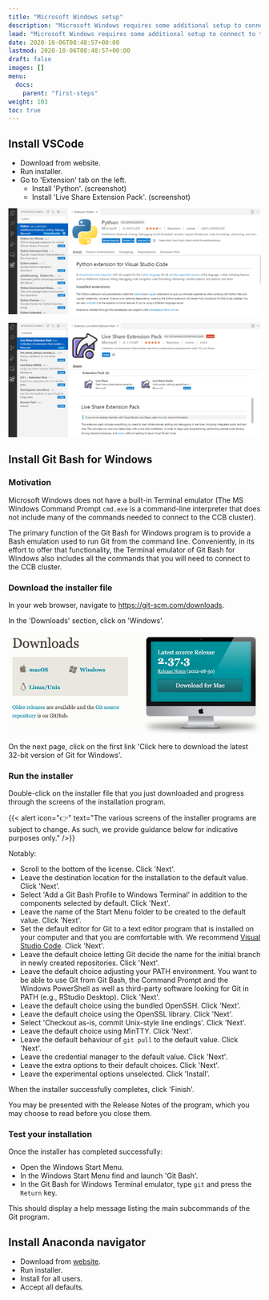 ```yaml
---
title: "Microsoft Windows setup"
description: "Microsoft Windows requires some additional setup to connect to the SSH cluster more conveniently."
lead: "Microsoft Windows requires some additional setup to connect to the SSH cluster more conveniently."
date: 2020-10-06T08:48:57+00:00
lastmod: 2020-10-06T08:48:57+00:00
draft: false
images: []
menu:
  docs:
    parent: "first-steps"
weight: 103
toc: true
---
```


## Install VSCode

- Download from website.
- Run installer.
- Go to 'Extension' tab on the left.
  - Install 'Python'. (screenshot)
  - Install 'Live Share Extension Pack'. (screenshot)

![Install the 'Python' extension.](vscode-extension-python.png)

![Install the 'Live Share Extension Pack' extension.](vscode-extension-liveshare.png)

## Install Git Bash for Windows

### Motivation

Microsoft Windows does not have a built-in Terminal emulator
(The MS Windows Command Prompt `cmd.exe` is a command-line interpreter
that does not include many of the commands needed to connect to
the CCB cluster).

The primary function of the Git Bash for Windows program is to provide
a Bash emulation used to run Git from the command line.
Conveniently, in its effort to offer that functionality,
the Terminal emulator of Git Bash for Windows also includes
all the commands that you will need to connect to the CCB cluster.

### Download the installer file

In your web browser, navigate to <https://git-scm.com/downloads>.

In the 'Downloads' section, click on 'Windows'.

![Downloads page for the git-scm website.](git-scm-downloads.png)

On the next page, click on the first link
'Click here to download the latest 32-bit version of Git for Windows'.

### Run the installer

Double-click on the installer file that you just downloaded
and progress through the screens of the installation program.

{{< alert icon="👉" text="The various screens of the installer programs are subject to change. As such, we provide guidance below for indicative purposes only." />}}

Notably:

- Scroll to the bottom of the license.
  Click 'Next'.
- Leave the destination location for the installation to the default value.
  Click 'Next'.
- Select 'Add a Git Bash Profile to Windows Terminal' in addition to the components selected by default.
  Click 'Next'.
- Leave the name of the Start Menu folder to be created to the default value.
  Click 'Next'.
- Set the default editor for Git to a text editor program that is installed on your computer
  and that you are comfortable with.
  We recommend [Visual Studio Code][visual-studio-code].
  Click 'Next'.
- Leave the default choice letting Git decide the name for the initial branch
  in newly created repositories.
  Click 'Next'.
- Leave the default choice adjusting your PATH environment.
  You want to be able to use Git from Git Bash, the Command Prompt and the Windows PowerShell
  as well as third-party software looking for Git in PATH (e.g., RStudio Desktop).
  Click 'Next'.
- Leave the default choice using the bundled OpenSSH.
  Click 'Next'.
- Leave the default choice using the OpenSSL library.
  Click 'Next'.
- Select 'Checkout as-is, commit Unix-style line endings'.
  Click 'Next'.
- Leave the default choice using MinTTY.
  Click 'Next'.
- Leave the default behaviour of `git pull` to the default value.
  Click 'Next'.
- Leave the credential manager to the default value.
  Click 'Next'.
- Leave the extra options to their default choices.
  Click 'Next'.
- Leave the experimental options unselected.
  Click 'Install'.

When the installer successfully completes, click 'Finish'.

You may be presented with the Release Notes of the program, which you may choose to read
before you close them.

### Test your installation

Once the installer has completed successfully:

- Open the Windows Start Menu.
- In the Windows Start Menu find and launch 'Git Bash'.
- In the Git Bash for Windows Terminal emulator, type `git` and press the `Return` key.

This should display a help message listing the main subcommands of the Git program.

## Install Anaconda navigator

- Download from [website][anaconda-download].
- Run installer.
- Install for all users.
- Accept all defaults.

<!-- Link definitions -->

[atom-editor]: https://atom.io/
[notepad-plus-plus]: https://notepad-plus-plus.org/
[visual-studio-code]: https://code.visualstudio.com/
[anaconda-download]:https://www.anaconda.com/
